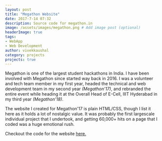 ```yaml
---
layout: post
title: "Megathon Website"
date: 2017-7-14 07:32
description: Source code for megathon.in
image: /assets/images/megathon.png # Add image post (optional)
headerImage: true
tags:
- WebApp
- Web Development
author: vivekkaushal
category: projects
projects: true
---
```


Megathon is one of the largest student hackathons in India. I have been involved with Megathon since started way back in 2016. I was a volunteer and tech team member in my first year, headed the technical and web development team in my second year *(Megathon'17)*, and rebranded the entire event while heading it at the Overall Head of E-Cell, IIIT Hyderabad in my third year *(Megathon'18)*.

The website I created for Megathon'17 is plain HTML/CSS, though I list it here as it holds a lot of nostalgic value. It was probably the first largescale individual project that I undertook, and getting 60,000+ hits on a page that I coded was a huge emotional rush. 

Checkout the code for the website [here.](https://github.com/kaushalvivek/megathon)